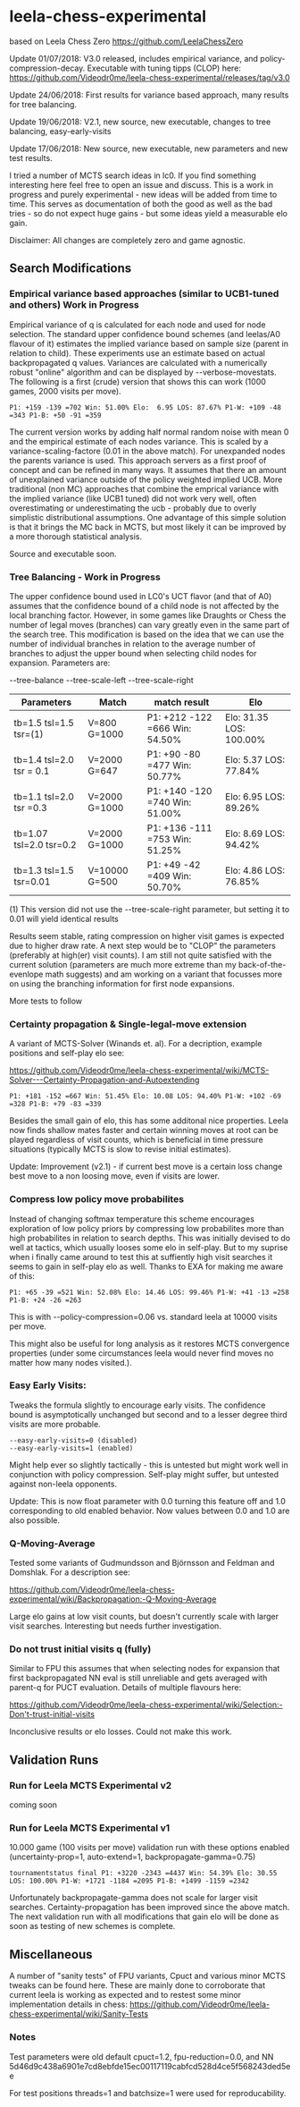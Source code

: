 # leela-chess-experimental
based on Leela Chess Zero https://github.com/LeelaChessZero

Update 01/07/2018: V3.0 released, includes empirical variance, and policy-compression-decay. Executable with tuning tipps (CLOP) here:
https://github.com/Videodr0me/leela-chess-experimental/releases/tag/v3.0

Update 24/06/2018: First results for variance based approach, many results for tree balancing.

Update 19/06/2018: V2.1, new source, new executable, changes to tree balancing, easy-early-visits

Update 17/06/2018: New source, new executable, new parameters and new test results.

I tried a number of MCTS search ideas in lc0. If you find something interesting here feel free to open an issue and discuss. This is a work in progress and purely experimental - new ideas will be added from time to time. This serves as documentation of both the good as well as the bad tries - so do not expect huge gains - but some ideas yield a measurable elo gain.  

Disclaimer: All changes are completely zero and game agnostic.

## Search Modifications
### Empirical variance based approaches (similar to UCB1-tuned and others) Work in Progress

Empirical variance of q is calculated for each node and used for node selection. The standard upper confidence bound schemes (and leelas/A0 flavour of it)  estimates the implied variance based on sample size (parent in relation to child). These experiments use an estimate based on actual backpropagated q values. Variances are calculated with a numerically robust "online" algorithm and can be displayed by --verbose-movestats. The following is a first (crude) version that shows this can work (1000 games, 2000 visits per move). 

```
P1: +159 -139 =702 Win: 51.00% Elo:  6.95 LOS: 87.67% P1-W: +109 -48 =343 P1-B: +50 -91 =359
````
The current version works by adding half normal random noise with mean 0 and the empirical estimate of each nodes variance. This is scaled by a variance-scaling-factore (0.01 in the above match). For unexpanded nodes the parents variance is used. This approach servers as a first proof of concept and can be refined in many ways. It assumes that there an amount of unexplained variance outside of the policy weighted implied UCB. More traditional (non MC) approaches that combine the emprical variance with the implied variance (like UCB1 tuned) did not work very well, often overestimating or underestimating the ucb - probably due to overly simplistic distributional assumptions. One advantage of this simple solution is that it brings the MC back in MCTS, but most likely it can be improved by a more thorough statistical analysis.  

Source and executable soon.

### Tree Balancing - Work in Progress
The upper confidence bound used in LC0's UCT flavor (and that of A0) assumes that the confidence bound of a child node is not affected by the local branching factor. However, in some games like Draughts or Chess the number of legal moves (branches) can vary greatly even in the same part of the search tree. This modification is based on the idea that we can use the number of individual branches in relation to the average number of branches to adjust the upper bound when selecting child nodes for expansion. Parameters are:

--tree-balance
--tree-scale-left
--tree-scale-right

Parameters | Match | match result| Elo
---------- | ------| --------|----
tb=1.5 tsl=1.5 tsr=(1)|V=800 G=1000  |P1: +212 -122 =666 Win: 54.50% |Elo: 31.35 LOS: 100.00% 
tb=1.4 tsl=2.0 tsr = 0.1|V=2000 G=647 | P1: +90 -80 =477 Win: 50.77% |Elo:  5.37 LOS: 77.84% 
tb=1.1 tsl=2.0 tsr =0.3| V=2000 G=1000| P1: +140 -120 =740 Win: 51.00% |Elo:  6.95 LOS: 89.26% 
tb=1.07 tsl=2.0 tsr=0.2| V=2000 G=1000 |P1: +136 -111 =753 Win: 51.25% |Elo:  8.69 LOS: 94.42% 
tb=1.3 tsl=1.5 tsr=0.01| V=10000 G=500 |P1: +49 -42 =409 Win: 50.70% |Elo:  4.86 LOS: 76.85% 

(1) This version did not use the --tree-scale-right parameter, but setting it to 0.01 will yield identical results

Results seem stable, rating compression on higher visit games is expected due to higher draw rate. A next step would be to  "CLOP" the parameters (preferably at high(er) visit counts). I am still not quite satisfied with the current solution (parameters are much more extreme than my back-of-the-evenlope math suggests) and am working on a variant that focusses more on using the branching information for first node expansions.

More tests to follow

### Certainty propagation & Single-legal-move extension

A variant of MCTS-Solver (Winands et. al). For a decription, example positions and self-play elo see:

https://github.com/Videodr0me/leela-chess-experimental/wiki/MCTS-Solver---Certainty-Propagation-and-Autoextending

```
P1: +181 -152 =667 Win: 51.45% Elo: 10.08 LOS: 94.40% P1-W: +102 -69 =328 P1-B: +79 -83 =339
```
Besides the small gain of elo, this has some additonal nice properties. Leela now finds shallow mates faster and certain winning moves at root can be played regardless of visit counts, which is beneficial in time pressure situations (typically MCTS is slow to revise initial estimates).

Update: 
Improvement (v2.1) - if current best move is a certain loss change best move to a non loosing move, even if visits are lower.

### Compress low policy move probabilites
Instead of changing softmax temperature this scheme encourages exploration of low policy priors by compressing low probabilites more than high probabilites in relation to search depths. This was initially devised to do well at tactics, which usually looses some elo in self-play. But to my suprise when i finally came around to test this at suffiently high visit searches it seems to gain in self-play elo as well. Thanks to EXA for making me aware of this:

```
P1: +65 -39 =521 Win: 52.08% Elo: 14.46 LOS: 99.46% P1-W: +41 -13 =258 P1-B: +24 -26 =263
``` 

This is with --policy-compression=0.06 vs. standard leela at 10000 visits per move.

This might also be useful for long analysis as it restores MCTS convergence properties (under some circumstances leela would never find moves no matter how many nodes visited.). 

### Easy Early Visits:
Tweaks the formula slightly to encourage early visits. The confidence bound is asymptotically unchanged but second and to a lesser degree third visits are more probable.
```
--easy-early-visits=0 (disabled)
--easy-early-visits=1 (enabled)
```
Might help ever so slightly tactically - this is untested but might work well in conjunction with policy compression. Self-play might suffer, but untested against non-leela opponents. 

Update: This is now float parameter with 0.0 turning this feature off and 1.0 corresponding to old enabled behavior. Now values between 0.0 and 1.0 are also possible.

### Q-Moving-Average
Tested some variants of Gudmundsson and Björnsson and Feldman and Domshlak. For a description see:

https://github.com/Videodr0me/leela-chess-experimental/wiki/Backpropagation:-Q-Moving-Average

Large elo gains at low visit counts, but doesn't currently scale with larger visit searches. Interesting but needs further investigation.

### Do not trust initial visits q (fully)
Similar to FPU this assumes that when selecting nodes for expansion that first backpropagated NN eval is still unreliable and gets averaged with parent-q for PUCT evaluation. Details of multiple flavours here:

https://github.com/Videodr0me/leela-chess-experimental/wiki/Selection:-Don't-trust-initial-visits

Inconclusive results or elo losses. Could not make this work.




## Validation Runs

### Run for Leela MCTS Experimental v2
coming soon

### Run for Leela MCTS Experimental v1

10.000 game (100 visits per move) validation run with these options enabled (uncertainty-prop=1, auto-extend=1, backpropagate-gamma=0.75)
```
tournamentstatus final P1: +3220 -2343 =4437 Win: 54.39% Elo: 30.55 LOS: 100.00% P1-W: +1721 -1184 =2095 P1-B: +1499 -1159 =2342
```
Unfortunately backpropagate-gamma does not scale for larger visit searches. Certainty-propagation has been improved since the above match. The next validation run with all modifications that gain elo will be done as soon as testing of new schemes is complete.


## Miscellaneous
A number of "sanity tests" of FPU variants, Cpuct and various minor MCTS tweaks can be found here. These are mainly done to corroborate that current leela is working as expected and to restest some minor implementation details in chess:
https://github.com/Videodr0me/leela-chess-experimental/wiki/Sanity-Tests

### Notes
Test parameters were old default cpuct=1.2, fpu-reduction=0.0, and NN 5d46d9c438a6901e7cd8ebfde15ec00117119cabfcd528d4ce5f568243ded5ee

For test positions threads=1 and batchsize=1 were used for reproducability.
